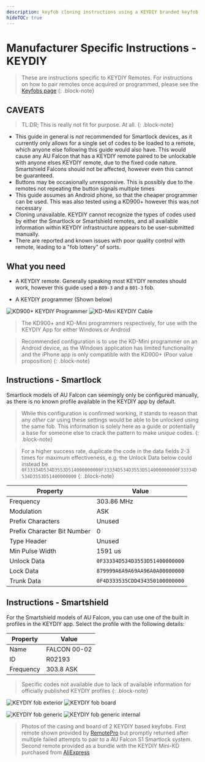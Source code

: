 ```yaml
---
description: keyfob cloning instructions using a KEYDIY branded keyfob and programmer
hideTOC: true
---
```


# Manufacturer Specific Instructions - KEYDIY

> These are instructions specific to KEYDIY Remotes. For instructions on how to pair remotes once acquired or programmed, please see the [Keyfobs page](../Keyfob.md#programming-keyfobs)
{: .block-note}

## CAVEATS

> TL:DR; This is really not fit for purpose. At all.
{: .block-note}

- This guide in general is *not* recommended for Smartlock devices, as it currently only allows for a single set of codes to be loaded to a remote, which anyone else following this guide would also have. This would cause any AU Falcon that has a KEYDIY remote paired to be unlockable with anyone elses KEYDIY remote, due to the fixed code nature. Smartshield Falcons should not be affected, however even this cannot be guaranteed.
- Buttons may be occasionally unresponsive. This is possibly due to the remotes not repeating the button signals multiple times
- This guide assumes an Android phone, so that the cheaper programmer can be used. This was also tested using a KD900+ however this was not necessary
- Cloning unavailable. KEYDIY cannot recognize the types of codes used by either the Smartlock or Smartshield remotes, and all available information within KEYDIY infrastructure appears to be user-submitted manually.
- There are reported and known issues with poor quality control with remote, leading to a "fob lottery" of sorts.

## What you need

- A KEYDIY remote. Generally speaking most KEYDIY remotes should work, however this guide used a `B09-3` and a `B01-3` fob.

- A KEYDIY programmer (Shown below)

![KD900+ KEYDIY Programmer](./keydiy-kd900+.jpg)
![KD-Mini KEYDIY Cable](./keydiy-kd-mini.jpg)

> The KD900+ and KD-Mini programmers respectively, for use with the KEYDIY App for either Windows or Android

> Recommended configuration is to use the KD-Mini programmer on an Android device, as the Windows application has limited functionality and the iPhone app is only compatible with the KD900+ (Poor value proposition)
{: .block-note}

## Instructions - Smartlock

Smartlock models of AU Falcon can seemingly only be configured manually, as there is no known profile available in the KEYDIY app by default.

> While this configuration is confirmed working, it stands to reason that any *other* car using these settings would be able to be unlocked using the same fob. This information is solely here as a guide or potentially a base for someone else to crack the pattern to make *unique* codes.
{: .block-note}

> For a higher success rate, duplicate the code in the data fields 2-3 times for maximum effectiveness, e.g. the Unlock Data below could instead be `0F33334D534D3553D514000000000F33334D534D3553D514000000000F33334D534D3553D51400000000`
{: .block-note}

| Property | Value |
| --- | --- |
| Frequency | 303.86 MHz |
| Modulation | ASK |
| Prefix Characters | Unused |
| Prefix Character Bit Number | 0 |
| Type Header | Unused |
| Min Pulse Width | 1591 us |
| Unlock Data | `0F33334D534D3553D51400000000` |
| Lock Data | `879999A6A9A69AA96A0A00000000` |
| Trunk Data | `0F4D333535CDD434350100000000` |

## Instructions - Smartshield

For the Smartshield models of AU Falcon, you can use one of the built in profiles in the KEYDIY app. Select the profile with the following details:

| Property | Value |
| --- | --- |
| Name | FALCON 00-02 |
| ID | R02193 |
| Frequency | 303.8 ASK |

> Specific codes not available due to lack of available information for officially published KEYDIY profiles
{: .block-note}

![KEYDIY fob exterior](./dodgy-keydiy-fob.jpg)
![KEYDIY fob board](./dodgy-keydiy-fob-board.jpg)

![KEYDIY fob generic](./keydiy-generic-remote.jpg)
![KEYDIY fob generic internal](./keydiy-generic-remote-dissassembled.jpg)

> Photos of the casing and board of 2 KEYDIY based keyfobs. First remote shown provided by [RemotePro](../../../Credits.md#wall-of-shame---information-gatekeepers-and-time-wasters) but promptly returned after multiple failed attempts to pair to a AU Falcon S1 Smartlock system. Second remote provided as a bundle with the KEYDIY Mini-KD purchased from [AliExpress](../../../Credits.md#sources)